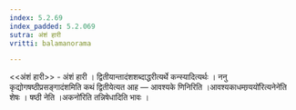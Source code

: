 ```yaml
---
index: 5.2.69
index_padded: 5.2.069
sutra: अंशं हारी
vritti: balamanorama

---
```

<<अंशं हारी>> - अंशं हारी । द्वितीयान्तादंशशब्दाद्धरीत्यर्थे कन्स्यादित्यर्थः । ननु कृद्योगषष्ठीप्रसङ्गादंशमिति कथं द्वितीयेत्यत आह — आवश्यके णिनिरिति ।आवश्यकाधमण्र्ययो॑रित्यनेने॑ति शेषः । षष्ठी नेति ।अकनो॑रिति तन्निषेधादिति भावः । 